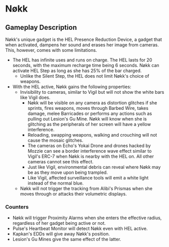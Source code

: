 # Nøkk

## Gameplay Description

Nøkk's unique gadget is the HEL Presence Reduction Device, a gadget that when activated, dampens her sound and erases her image from cameras. This, however, comes with some limitations.

- The HEL has infinite uses and runs on charge. The HEL lasts for 20 seconds, with the maximum recharge time being 6 seconds. Nøkk can activate HEL Step as long as she has 25% of the bar charged.
  - Unlike the Silent Step, the HEL does not limit Nøkk's choice of weapons.
- With the HEL active, Nøkk gains the following properties:
  - Invisibility to cameras, similar to Vigil but will not show the white bars like Vigil does.
    - Nøkk will be visible on any camera as distortion glitches if she sprints, fires weapons, moves through Barbed Wire, takes damage, melee Barricades or performs any actions such as pulling out Lesion's Gu Mine. Nøkk will know when she is glitching as the peripherals of her screen will have a yellow interference.
    - Reloading, swapping weapons, walking and crouching will not cause the mosaic glitches.
    - The cameras on Echo's Yokai Drone and drones hacked by Mozzie can see a border interference wave effect similar to Vigil's ERC-7 when Nøkk is nearby with the HEL on. All other cameras cannot see this effect.
    - Just like Vigil, environmental debris can reveal where Nøkk may be as they move upon being trampled.
    - Like Vigil, affected surveillance tools will emit a white light instead of the normal blue.
  - Nøkk will not trigger the tracking from Alibi's Prismas when she moves through or attacks their volumetric displays.

### Counters

- Nøkk will trigger Proximity Alarms when she enters the effective radius, regardless of her gadget being active or not.
- Pulse's Heartbeat Monitor will detect Nøkk even with HEL active.
- Kapkan's EDDs will give away Nøkk's position.
- Lesion's Gu Mines give the same effect of the latter.

